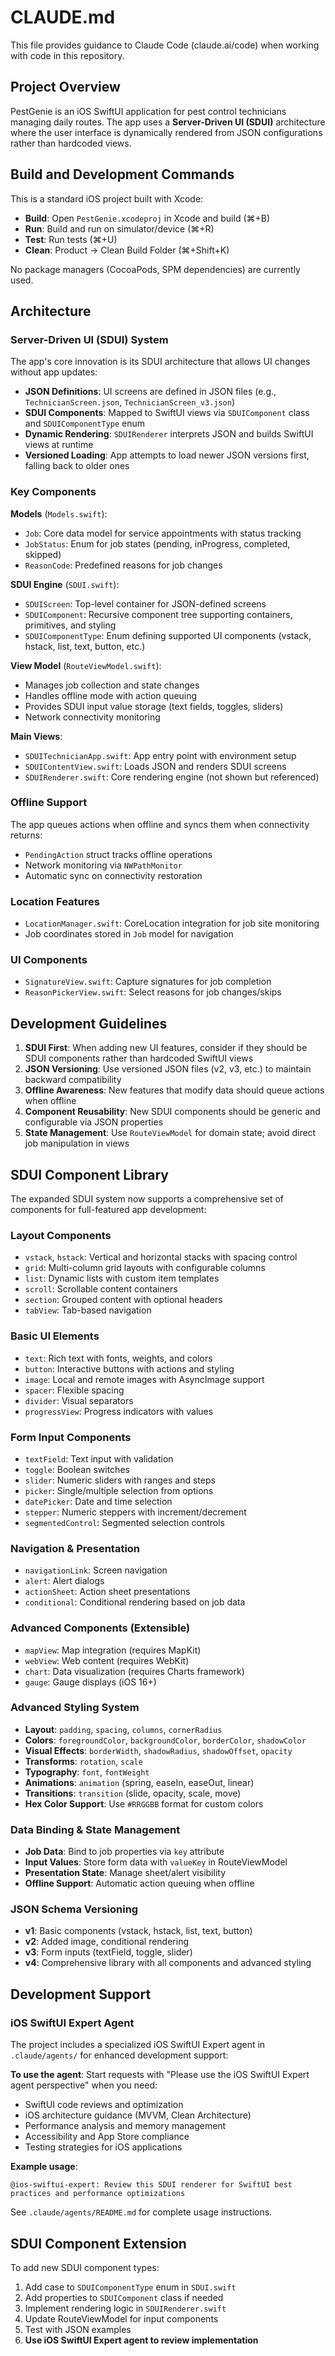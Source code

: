 # CLAUDE.md

This file provides guidance to Claude Code (claude.ai/code) when working with code in this repository.

## Project Overview

PestGenie is an iOS SwiftUI application for pest control technicians managing daily routes. The app uses a **Server-Driven UI (SDUI)** architecture where the user interface is dynamically rendered from JSON configurations rather than hardcoded views.

## Build and Development Commands

This is a standard iOS project built with Xcode:

- **Build**: Open `PestGenie.xcodeproj` in Xcode and build (⌘+B)
- **Run**: Build and run on simulator/device (⌘+R)
- **Test**: Run tests (⌘+U)
- **Clean**: Product → Clean Build Folder (⌘+Shift+K)

No package managers (CocoaPods, SPM dependencies) are currently used.

## Architecture

### Server-Driven UI (SDUI) System
The app's core innovation is its SDUI architecture that allows UI changes without app updates:

- **JSON Definitions**: UI screens are defined in JSON files (e.g., `TechnicianScreen.json`, `TechnicianScreen_v3.json`)
- **SDUI Components**: Mapped to SwiftUI views via `SDUIComponent` class and `SDUIComponentType` enum
- **Dynamic Rendering**: `SDUIRenderer` interprets JSON and builds SwiftUI views at runtime
- **Versioned Loading**: App attempts to load newer JSON versions first, falling back to older ones

### Key Components

**Models** (`Models.swift`):
- `Job`: Core data model for service appointments with status tracking
- `JobStatus`: Enum for job states (pending, inProgress, completed, skipped)
- `ReasonCode`: Predefined reasons for job changes

**SDUI Engine** (`SDUI.swift`):
- `SDUIScreen`: Top-level container for JSON-defined screens
- `SDUIComponent`: Recursive component tree supporting containers, primitives, and styling
- `SDUIComponentType`: Enum defining supported UI components (vstack, hstack, list, text, button, etc.)

**View Model** (`RouteViewModel.swift`):
- Manages job collection and state changes
- Handles offline mode with action queuing
- Provides SDUI input value storage (text fields, toggles, sliders)
- Network connectivity monitoring

**Main Views**:
- `SDUITechnicianApp.swift`: App entry point with environment setup
- `SDUIContentView.swift`: Loads JSON and renders SDUI screens
- `SDUIRenderer.swift`: Core rendering engine (not shown but referenced)

### Offline Support
The app queues actions when offline and syncs them when connectivity returns:
- `PendingAction` struct tracks offline operations
- Network monitoring via `NWPathMonitor`
- Automatic sync on connectivity restoration

### Location Features
- `LocationManager.swift`: CoreLocation integration for job site monitoring
- Job coordinates stored in `Job` model for navigation

### UI Components
- `SignatureView.swift`: Capture signatures for job completion
- `ReasonPickerView.swift`: Select reasons for job changes/skips

## Development Guidelines

1. **SDUI First**: When adding new UI features, consider if they should be SDUI components rather than hardcoded SwiftUI views
2. **JSON Versioning**: Use versioned JSON files (v2, v3, etc.) to maintain backward compatibility
3. **Offline Awareness**: New features that modify data should queue actions when offline
4. **Component Reusability**: New SDUI components should be generic and configurable via JSON properties
5. **State Management**: Use `RouteViewModel` for domain state; avoid direct job manipulation in views

## SDUI Component Library

The expanded SDUI system now supports a comprehensive set of components for full-featured app development:

### Layout Components
- `vstack`, `hstack`: Vertical and horizontal stacks with spacing control
- `grid`: Multi-column grid layouts with configurable columns
- `list`: Dynamic lists with custom item templates
- `scroll`: Scrollable content containers
- `section`: Grouped content with optional headers
- `tabView`: Tab-based navigation

### Basic UI Elements
- `text`: Rich text with fonts, weights, and colors
- `button`: Interactive buttons with actions and styling
- `image`: Local and remote images with AsyncImage support
- `spacer`: Flexible spacing
- `divider`: Visual separators
- `progressView`: Progress indicators with values

### Form Input Components
- `textField`: Text input with validation
- `toggle`: Boolean switches
- `slider`: Numeric sliders with ranges and steps
- `picker`: Single/multiple selection from options
- `datePicker`: Date and time selection
- `stepper`: Numeric steppers with increment/decrement
- `segmentedControl`: Segmented selection controls

### Navigation & Presentation
- `navigationLink`: Screen navigation
- `alert`: Alert dialogs
- `actionSheet`: Action sheet presentations
- `conditional`: Conditional rendering based on job data

### Advanced Components (Extensible)
- `mapView`: Map integration (requires MapKit)
- `webView`: Web content (requires WebKit)
- `chart`: Data visualization (requires Charts framework)
- `gauge`: Gauge displays (iOS 16+)

### Advanced Styling System
- **Layout**: `padding`, `spacing`, `columns`, `cornerRadius`
- **Colors**: `foregroundColor`, `backgroundColor`, `borderColor`, `shadowColor`
- **Visual Effects**: `borderWidth`, `shadowRadius`, `shadowOffset`, `opacity`
- **Transforms**: `rotation`, `scale`
- **Typography**: `font`, `fontWeight`
- **Animations**: `animation` (spring, easeIn, easeOut, linear)
- **Transitions**: `transition` (slide, opacity, scale, move)
- **Hex Color Support**: Use `#RRGGBB` format for custom colors

### Data Binding & State Management
- **Job Data**: Bind to job properties via `key` attribute
- **Input Values**: Store form data with `valueKey` in RouteViewModel
- **Presentation State**: Manage sheet/alert visibility
- **Offline Support**: Automatic action queuing when offline

### JSON Schema Versioning
- **v1**: Basic components (vstack, hstack, list, text, button)
- **v2**: Added image, conditional rendering
- **v3**: Form inputs (textField, toggle, slider)
- **v4**: Comprehensive library with all components and advanced styling

## Development Support

### iOS SwiftUI Expert Agent
The project includes a specialized iOS SwiftUI Expert agent in `.claude/agents/` for enhanced development support:

**To use the agent**: Start requests with "Please use the iOS SwiftUI Expert agent perspective" when you need:
- SwiftUI code reviews and optimization
- iOS architecture guidance (MVVM, Clean Architecture)
- Performance analysis and memory management
- Accessibility and App Store compliance
- Testing strategies for iOS applications

**Example usage**:
```
@ios-swiftui-expert: Review this SDUI renderer for SwiftUI best practices and performance optimizations
```

See `.claude/agents/README.md` for complete usage instructions.

## SDUI Component Extension
To add new SDUI component types:
1. Add case to `SDUIComponentType` enum in `SDUI.swift`
2. Add properties to `SDUIComponent` class if needed
3. Implement rendering logic in `SDUIRenderer.swift`
4. Update RouteViewModel for input components
5. Test with JSON examples
6. **Use iOS SwiftUI Expert agent to review implementation**